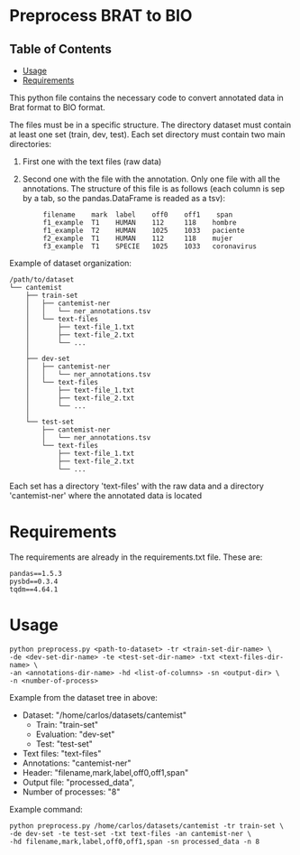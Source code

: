 # Preprocess BRAT to BIO

## Table of Contents

- [Usage](#usage)
- [Requirements](#requirements)

This python file contains the necessary code to convert annotated data in Brat format to BIO format.

The files must be in a specific structure. The directory dataset must contain at least one set (train, dev, test).
Each set directory must contain two main directories:
1. First one with the text files (raw data)
2. Second one with the file with the annotation. Only one file with all the annotations. The structure of this file
       is as follows (each column is sep by a tab, so the pandas.DataFrame is readed as a tsv):

            filename    mark  label    off0    off1    span
            f1_example  T1	  HUMAN    112     118	  hombre
            f1_example  T2	  HUMAN    1025    1033	  paciente
            f2_example  T1	  HUMAN    112     118	  mujer
            f3_example  T1	  SPECIE   1025    1033	  coronavirus

Example of dataset organization:

    /path/to/dataset
    └── cantemist
        ├── train-set
        │   ├── cantemist-ner
        │   │   └── ner_annotations.tsv
        │   └── text-files
        │       ├── text-file_1.txt
        │       ├── text-file_2.txt
        │       └── ...
        │
        ├── dev-set
        │   ├── cantemist-ner
        │   │   └── ner_annotations.tsv
        │   └── text-files
        │       ├── text-file_1.txt
        │       ├── text-file_2.txt
        │       └── ...
        │
        └── test-set
            ├── cantemist-ner
            │   └── ner_annotations.tsv
            └── text-files
                ├── text-file_1.txt
                ├── text-file_2.txt
                └── ...

Each set has a directory 'text-files' with the raw data and a directory 'cantemist-ner' where the annotated data is
located

# Requirements

The requirements are already in the requirements.txt file. These are:

    pandas==1.5.3
    pysbd==0.3.4
    tqdm==4.64.1

# Usage

    python preprocess.py <path-to-dataset> -tr <train-set-dir-name> \
    -de <dev-set-dir-name> -te <test-set-dir-name> -txt <text-files-dir-name> \
    -an <annotations-dir-name> -hd <list-of-columns> -sn <output-dir> \
    -n <number-of-process>

Example from the dataset tree in above:

- Dataset: "/home/carlos/datasets/cantemist"
    - Train: "train-set"
    - Evaluation: "dev-set"
    - Test: "test-set"
- Text files: "text-files"
- Annotations: "cantemist-ner"
- Header: "filename,mark,label,off0,off1,span"
- Output file: "processed_data",
- Number of processes: "8"

Example command:

    python preprocess.py /home/carlos/datasets/cantemist -tr train-set \
    -de dev-set -te test-set -txt text-files -an cantemist-ner \
    -hd filename,mark,label,off0,off1,span -sn processed_data -n 8

